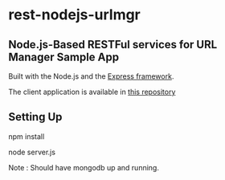 rest-nodejs-urlmgr
==================

## Node.js-Based RESTFul services for URL Manager Sample App ##

Built with the Node.js and the [Express framework](http://expressjs.com/).

The client application is available in [this repository](https://github.com/)

## Setting Up ##

npm install

node server.js



Note : Should have mongodb up and running.
